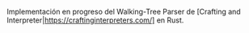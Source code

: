 Implementación en progreso del Walking-Tree Parser de [Crafting and Interpreter|https://craftinginterpreters.com/] en Rust.
